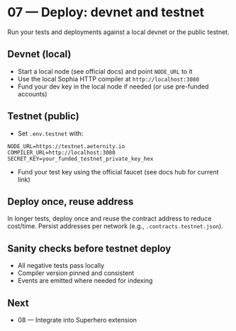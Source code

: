 # 07 — Deploy: devnet and testnet

Run your tests and deployments against a local devnet or the public testnet.

## Devnet (local)
- Start a local node (see official docs) and point `NODE_URL` to it
- Use the local Sophia HTTP compiler at `http://localhost:3080`
- Fund your dev key in the local node if needed (or use pre-funded accounts)

## Testnet (public)
- Set `.env.testnet` with:
```
NODE_URL=https://testnet.aeternity.io
COMPILER_URL=http://localhost:3080
SECRET_KEY=your_funded_testnet_private_key_hex
```
- Fund your test key using the official faucet (see docs hub for current link)

## Deploy once, reuse address
In longer tests, deploy once and reuse the contract address to reduce cost/time. Persist addresses per network (e.g., `.contracts.testnet.json`).

## Sanity checks before testnet deploy
- All negative tests pass locally
- Compiler version pinned and consistent
- Events are emitted where needed for indexing

## Next
- 08 — Integrate into Superhero extension
